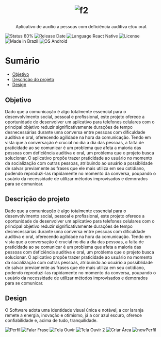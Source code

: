 # <p align="center">![f2](https://github.com/EnioBristotJunior/TellMe/assets/142932338/1f15cbe3-b59e-4e59-a91a-20a7869925ba)</p>

<p align="center">Aplicativo de auxílio a pessoas com deficiência auditiva e/ou oral.</p>


![Status 80%](https://img.shields.io/badge/Status-80%25-ff7f00)
![Release Date](https://img.shields.io/badge/Release%20Date-%2F%2F%2F%2F%2F%2F-420001)
![Language React Native](https://img.shields.io/badge/Language-React%20Native-00a9cf)
![License](https://img.shields.io/badge/License-ETEC-8c0a0a)
![Made in Brazil](https://img.shields.io/badge/Made%20in-Brazil-04360d)
![OS Android](https://img.shields.io/badge/OS-Android-66f00a)




Sumário
=================

  * [Objetivo](#objetivo)
  * [Descrição do projeto](#descrição-do-projeto)
  * [Design](#design)

## Objetivo


Dado que a comunicação é algo totalmente essencial para o desenvolvimento social, pessoal e profissional, este projeto oferece a oportunidade de desenvolver um aplicativo para telefones celulares com o principal objetivo reduzir significativamente durações de tempo desnecessárias durante uma conversa entre pessoas com dificuldade auditiva e oral, oferecendo agilidade na hora da comunicação. Tendo em vista que a conversação é crucial no dia a dia das pessoas, a falta de praticidade ao se comunicar é um problema que afeta a maioria das pessoas com deficiência auditiva e oral, um problema que o projeto busca solucionar. O aplicativo propõe trazer praticidade ao usuário no momento da socialização com outras pessoas, atribuindo ao usuário a possiblidade de salvar previamente as frases que ele mais utiliza em seu cotidiano, podendo reproduzi-las rapidamente no momento da conversa, poupando o usuário da necessidade de utilizar métodos improvisados e demorados para se comunicar.

## Descrição do projeto
Dado que a comunicação é algo totalmente essencial para o desenvolvimento social, pessoal e profissional, este projeto oferece a oportunidade de desenvolver um aplicativo para telefones celulares com o principal objetivo reduzir significativamente durações de tempo desnecessárias durante uma conversa entre pessoas com dificuldade auditiva e oral, oferecendo agilidade na hora da comunicação. Tendo em vista que a conversação é crucial no dia a dia das pessoas, a falta de praticidade ao se comunicar é um problema que afeta a maioria das pessoas com deficiência auditiva e oral, um problema que o projeto busca solucionar. O aplicativo propõe trazer praticidade ao usuário no momento da socialização com outras pessoas, atribuindo ao usuário a possiblidade de salvar previamente as frases que ele mais utiliza em seu cotidiano, podendo reproduzi-las rapidamente no momento da conversa, poupando o usuário da necessidade de utilizar métodos improvisados e demorados para se comunicar.

## Design
O Software adota uma identidade visual única e notável, a cor laranja remete a energia, inovação e otimismo, já a cor azul escuro, oferece confiabilidade e, acima de tudo, tranquilidade.

![Perfil](https://github.com/EnioBristotJunior/TellMe/assets/142932338/34e25b2e-b9fa-475e-ac35-0302b0720321)
![Falar Frase](https://github.com/EnioBristotJunior/TellMe/assets/142932338/fc2de4d8-3201-4659-806d-1aa4a8909ce4)
![Tela Ouvir](https://github.com/EnioBristotJunior/TellMe/assets/142932338/e38264b9-9a51-485f-a5c3-3443e2a42ff2)
![Tela Ouvir 2](https://github.com/EnioBristotJunior/TellMe/assets/142932338/8f5a0f7e-9fa1-4f8f-b79d-03e042ea2586)
![Criar Área](https://github.com/EnioBristotJunior/TellMe/assets/142932338/9cbe2c8b-f937-4c9f-9a1a-753878ddd1b2)
![newPerfil](https://github.com/EnioBristotJunior/TellMe/assets/142932338/a1b0c5fe-585b-405a-b7bc-a61558c12213)









